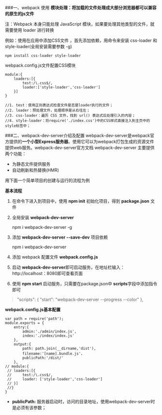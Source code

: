 ###一、webpack 使用
**模块处理：将加载的文件处理成大部分浏览器都可以兼容的原生的js文件**

注：Webpack 本身只能处理 JavaScript 模块，如果要处理其他类型的文件，就需要使用 loader 进行转换

例如：使用在应用中添加CSS文件 ，首先添加依赖，用命令来安装 css-loader 和 style-loader(全局安装需要参数 -g)

    npm install css-loader style-loader

webpack.config.js文件配置CSS模块

    module:{
    	loaders:[{
    		test:/\.css$/,
    		loader:['style-loader','css-loader']
    	}]
    }

    //1. test：使用正则表达式检查文件是否是loader执行的文件；
    //2. loader：预处理文件，处理顺序是从右往左；
    //3. css-loader：遍历 CSS 文件，找到 url() 表达式后处理引入的内容；
    //4. style-loader：将require('./index.css')中的CSS样式直接注入到主页中的style标签中；
    

###二、webpack-dev-server介绍及配置
webpack-dev-server是webpack官方提供的**一个小型Express服务器**。使用它可以为webpack打包生成的资源文件提供web服务。webpack-dev-server官方文档
webpack-dev-server 主要提供两个功能：

* 为静态文件提供服务
* 自动刷新和热替换(HMR)

用下面一个简单项目的创建与运行的流程为例

**基本流程**

1. 在命令下进入到项目中，使用 **npm init** 初始化项目，得到 **package.json** 文件

2. 全局安装 **webpack-dev-server**
    
    npm i webpack-dev-server -g

3. 添加 **webpack-dev-server --save-dev** 项目依赖

	npm i webpack-dev-server

4. 添加 webpack 配置文件 **webpack.config.js**

5. 启动 **webpack-dev-server**即可启动服务，在地址栏输入：http://localhost：8080即可查看页面 

6. 使用 **npm start** 启动服务，只需要在package.json中 **scripts**字段中添加指令即可
	

> "scripts": {
    "start": "webpack-dev-server --progress --color"
  },
	


**webpack.config.js基本配置**
    
    var path = require('path');
    module.exports = {
    	entry:{
    		admin:'./admin/index.js',
    		index:'./index/index.js'
    	},
    	output:{
    		path: path.join(__dirname,'dist'),
    		filename:'[name].bundle.js'，
			publicPath:'/dist/'
    	},
    // module:{
     //	loaders:[{
     //		test:/\.css$/,
     //		loader: ['style-loader','css-loader']
     //	}]
     //}
    }
 * **publicPath:** 服务器启动时，访问的目录地址，使用webpack-dev-server时是必须有该参数；
 


	                                                                                                                                                                                                                                                                                                                                                                                                                                                                                                                                                                                                                                                                                                                                                                                                                                                                                                                                                                                                                                                                                                                                                                                                                                                                                                                                                                                                                                                                                                                                                                                                                                                                                                                                                                                                                                                                                                                                                                                                                                                                                                                                                                                                                                                                                                                                                                                                                                                                                                                                                                                                                                                                                                                                                                                                                                                                                                                                                                                                                                                                                                                                                                                                                                                                                                                                                                                                                                                                                                                                                                                                                                                                                                                                                                                                                                                                                                                                                                                                                                                                                                                                                                                                                                                                                                                                                                                                                                                                                                                                                                                                                                                                                                                                                                                                                                                                                                                                                                                                                                                                                                                                                                                                                                                                                                                                                                                                                                                                                                                                                                                                                                                                                                                                                                                                                                                                                                                                                                                                                                                                                                                                                                                                                                                                                                                                                                                                                                                                                                                                                                                                                                                                                                                                                                                                                                                                                                                                                                                                                                                                                                                                                                                                                                                                                                                                                                                                                                                                                                                                                                                                                                                                                                                                                                                                                                                                                                                                                                                                                                                                                                                                                                                                                                                                                                                                                                                                                                                                                                                                                                                                                                                                                                                                                                                                                                                                                                                                                                                                                                                                                                                                                                                                                                                                                                                                                                                                                                                                                                                                                                                                                                                                                                                                                                                                                                                                                                                                                                                                                                                                                                                                                                                                                                                                                                                                                                                                                                                                                                                                                                                                                                                                                                                                                                                                                                                                                                                                                                                                                                                                                                                                                                                                                                                                                                                                                                                                                                                                                                                                                                                                                                                                                                                                                                                                                                                                                                                                                                                                                                                                                                                                                                                                                                                                                                                                                                                                                                                                                                                                                                                                                                                                                                                                                                                                                                                                                                                                                                                                                                                                                                                                                                                                                                                                                                                                                                                                                                                                                                                                                                                                                                                                                                                                                                                                                                                                                                                                                                                                                                                                                                                                                                                                                                                                                                                                                                                                                                                                                                                                                                                                                                                                                                                                                                                                                                                                                                                                                                                                                                                                                                                                                                                                                                                                                                                                                                                                                                                                                                                                                                                                                                                                                                                                                                                                                                                                                                                                                                                                                                                                                                                                                                                                                                                                                                                                                                                                                                                                                                                                                                                                                                                                                                                                                                                                                                                                                                                                                                                                                                                                                                                                                                                                                                                                                                                                                                                                                                                                                                                                                                                                                                                                                                                                                                                                                                                                                                                                                                                                                                                                                                                                                                                                                                                                                                                                                                                                                                                                                                                                                                                                                                                                                                                                                                                                                                                                                                                                                                                                                                                                                                                                                                                                                                                                                                                                                                                                                                                                                                                                                                                                                                                                                                                                                                                                                                                                                                                                                                                                                                                                                                                                                                                                                                                                                                                                                                                                                                                                                                                                                                                                                                                                                                                                                                                                                                                                                                                                                                                                                                                                                                                                                                                                                                                                                                                                                                                                                                                                                                                                                                                                                                                                                                                                                                                                                                                                                                                                                                                                                                                                                                                                                                                                                                                                                                                                                                                                                                                                                                                                                                                                                                                                                                                                                                                                                                                                                                                                                                                                                                                                                                                                                                                                                                                                                                                                                                                                                                                                                                                                                                                                                                                                                                                                                                                                                                                                                                                                                                                                                                                                                                                                                                                                                                                                                                                                                                                                                                                                                                                                                                                                                                                                                                                                                                                                                                                                                                                                                                                                                                                               


